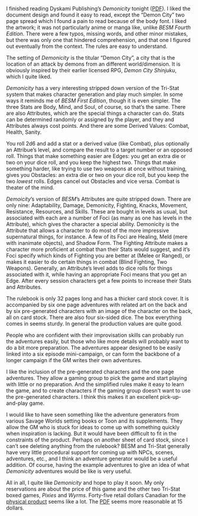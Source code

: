 <!--
.. title: Demonicity, a Tri-Stat boxed game by Dyskami
.. slug: demonicity-a-tri-stat-boxed-game-by-dyskami
.. date: 2022-12-02 22:54:07 UTC-05:00
.. tags: rpg,dyskami,tri-stat,demonicity
.. category: gaming/rpg
.. link: 
.. description: 
.. type: text
-->

I finished reading Dyskami Publishing’s *Demonicity* tonight ([PDF](https://www.drivethrurpg.com/product/369442/Demonicity-RolePlaying-Adventures-TriStat-System)).  I liked the document design and found it easy to read, except the “Demon City” two page spread which I found a pain to read because of the body font.  I liked the artwork; it was not particularly anime or manga like, unlike *BESM Fourth Edition*.  There were a few typos, missing words, and other minor mistakes, but there was only one that hindered comprehension, and that one I figured out eventually from the context.  The rules are easy to understand.

The setting of *Demonicity* is the titular “Demon City”, a city that is the location of an attack by demons from an different world/dimension.  It is obviously inspired by their earlier licensed RPG, *Demon City Shinjuku*, which I quite liked.

*Demonicity* has a very interesting stripped down version of the Tri-Stat system that makes character generation and play much simpler.  In some ways it reminds me of *BESM First Edition*, though it is even simpler. The three Stats are Body, Mind, and Soul, of course, so that’s the same.  There are also Attributes, which are the special things a character can do.  Stats can be determined randomly or assigned by the player, and they and Attributes always cost points.  And there are some Derived Values: Combat, Health, Sanity.

You roll 2d6 and add a stat or a derived value (like Combat), plus optionally an Attribue’s level, and compare the result to a target number or an opposed roll.  Things that make something easier are Edges: you get an extra die or two on your dice roll, and you keep the highest two.  Things that make something harder, like trying to use two weapons at once without training, gives you Obstacles: an extra die or two on your dice roll, but you keep the two *lowest* rolls.  Edges cancel out Obstacles and vice versa.  Combat is theater of the mind.

*Demoicity*’s version of *BESM*’s Attributes are quite stripped down.  There are only nine: Adaptability, Damage, Demonicity, Fighting, Knacks, Movement, Resistance, Resources, and Skills.  These are bought in levels as usual, but associated with each are a number of Foci (as many as one has levels in the Attribute), which gives the character a special ability.  Demonicity is the Attribute that allows a character to do most of the more impressive supernatural things, for instance.  A few of its Foci are Healing, Meld (mere with inanimate objects), and Shadow Form.  The Fighting Attribute makes a character more proficient at combat than their Stats would suggest, and it’s Foci specify which kinds of Fighting you are better at (Melee or Ranged), or makes it easier to do certain things in combat (Blind Fighting, Two Weapons).  Generally, an Attribute’s level adds to dice rolls for things associated with it, while having an appropriate Foci means that you get an Edge.  After every session characters get a few points to increase their Stats and Attributes.

The rulebook is only 32 pages long and has a thicker card stock cover.  It is accompanied by six one page adventures with related art on the back and by six pre-generated characters with an image of the character on the back, all on card stock.  There are also four six-sided dice.  The box everything comes in seems sturdy.  In general the production values are quite good.

People who are confident with their improvisation skills can probably run the adventures easily, but those who like more details will probably want to do a bit more preparation. The adventures appear designed to be easily linked into a six episode mini-campaign, or can form the backbone of a longer campaign if the GM writes their own adventures.

I like the inclusion of the pre-generated characters and the one page adventures.  They allow a gaming group to pick the game and start playing with little or no preparation.  And the simplified rules make it easy to learn the game, and to create characters if the gaming group doesn't want to use the pre-generated characters.  I think this makes it an excellent pick-up-and-play game.

I would like to have seen something like the adventure generators from various Savage Worlds setting books or Toon and its supplements.  They allow the GM who is stuck for ideas to come up with something quickly when inspiration is lacking. But it would have been difficult to fit in the constraints of the product.  Perhaps on another sheet of card stock, since I can’t see deleting anything from the rulebook?  BESM and Tri-Stat generally have very little procedural support for coming up with NPCs, scenes, adventures, etc., and I think an adventure generator would be a useful addition. Of course, having the example adventures to give an idea of what *Demonicity* adventures would be like is very useful.

All in all, I quite like *Demonicity* and hope to play it soon.  My only reservations are about the price of this game and the other two Tri-Stat boxed games, *Pixies* and *Wyrms*.  Forty-five retail dollars Canadian for the [physical product](http://dyskami.ca/tristat.html) seems like a lot.  The [PDF](https://www.drivethrurpg.com/product/369442/Demonicity-RolePlaying-Adventures-TriStat-System) seems more reasonable at 15 dollars.
